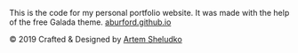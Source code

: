 This is the code for my personal portfolio website. It was made with the help of the free Galada theme.
[aburford.github.io](https://aburford.github.io)
<p>&copy; 2019 Crafted & Designed by <a href="https://github.com/artemsheludko">Artem Sheludko</a></p>
